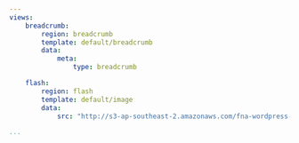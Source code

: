 ```yaml
---
views:
    breadcrumb:
        region: breadcrumb
        template: default/breadcrumb
        data:
            meta:
                type: breadcrumb

    flash:
        region: flash
        template: default/image
        data:
            src: "http://s3-ap-southeast-2.amazonaws.com/fna-wordpress-website10/wp-content/uploads/2016/10/13105046/The-Flash-Fox8-Webskin-Desktop_D2-Header.jpg"

...
```

